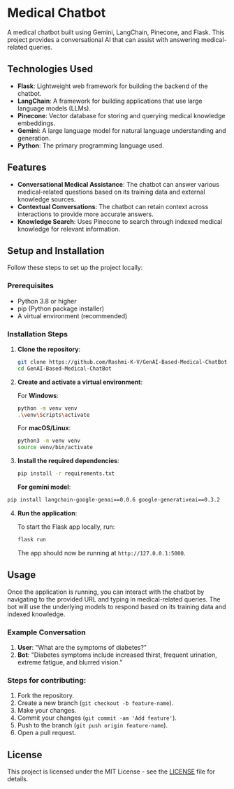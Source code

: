 # Medical Chatbot

A medical chatbot built using Gemini, LangChain, Pinecone, and Flask. This project provides a conversational AI that can assist with answering medical-related queries.

## Technologies Used

- **Flask**: Lightweight web framework for building the backend of the chatbot.
- **LangChain**: A framework for building applications that use large language models (LLMs).
- **Pinecone**: Vector database for storing and querying medical knowledge embeddings.
- **Gemini**: A large language model for natural language understanding and generation.
- **Python**: The primary programming language used.

## Features

- **Conversational Medical Assistance**: The chatbot can answer various medical-related questions based on its training data and external knowledge sources.
- **Contextual Conversations**: The chatbot can retain context across interactions to provide more accurate answers.
- **Knowledge Search**: Uses Pinecone to search through indexed medical knowledge for relevant information.

## Setup and Installation

Follow these steps to set up the project locally:

### Prerequisites

- Python 3.8 or higher
- pip (Python package installer)
- A virtual environment (recommended)

### Installation Steps

1. **Clone the repository**:

   ```bash
   git clone https://github.com/Rashmi-K-V/GenAI-Based-Medical-ChatBot.git
   cd GenAI-Based-Medical-ChatBot
   ```

2. **Create and activate a virtual environment**:

   For **Windows**:

   ```bash
   python -m venv venv
   .\venv\Scripts\activate
   ```

   For **macOS/Linux**:

   ```bash
   python3 -m venv venv
   source venv/bin/activate
   ```

3. **Install the required dependencies**:

   ```bash
   pip install -r requirements.txt
   ```

   **For gemini model**:

```bash
pip install langchain-google-genai==0.0.6 google-generativeai==0.3.2
```

4. **Run the application**:

   To start the Flask app locally, run:

   ```bash
   flask run
   ```

   The app should now be running at `http://127.0.0.1:5000`.

## Usage

Once the application is running, you can interact with the chatbot by navigating to the provided URL and typing in medical-related queries. The bot will use the underlying models to respond based on its training data and indexed knowledge.

### Example Conversation

1. **User**: "What are the symptoms of diabetes?"
2. **Bot**: "Diabetes symptoms include increased thirst, frequent urination, extreme fatigue, and blurred vision."

### Steps for contributing:

1. Fork the repository.
2. Create a new branch (`git checkout -b feature-name`).
3. Make your changes.
4. Commit your changes (`git commit -am 'Add feature'`).
5. Push to the branch (`git push origin feature-name`).
6. Open a pull request.

## License

This project is licensed under the MIT License - see the [LICENSE](LICENSE) file for details.
